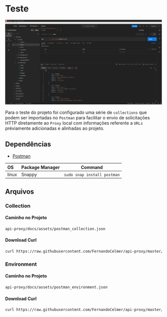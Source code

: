 # Teste

![](image_postman.png)

Para o teste do projeto foi configurado uma série de `collections` que podem ser importadas no `Postman` para facilitar o envio de solicitações HTTP diretamente ao `Proxy` local com informações referente a `URLs` préviamente adicionadas e alinhadas ao projeto.

## Dependências

- [Postman](https://www.postman.com/)

| OS         | Package Manager  | Command                                |
|:---------- |:---------------- | :------------------------------------: | 
| linux      | Snappy           |  `sudo snap install postman`           |

## Arquivos

### Collection

#### Caminho no Projeto

```bash
api-proxy/docs/assets/postman_collection.json
```

#### Download Curl

```bash
curl https://raw.githubusercontent.com/FernandoCelmer/api-proxy/master/docs/assets/postman_collection.json -o postman_collection.json
```

### Environment

#### Caminho no Projeto

```bash
api-proxy/docs/assets/postman_environment.json
```

#### Download Curl

```bash
curl https://raw.githubusercontent.com/FernandoCelmer/api-proxy/master/docs/assets/postman_environment.json -o postman_environment.json
```
